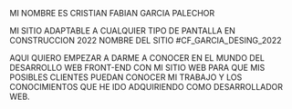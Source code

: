 MI NOMBRE ES CRISTIAN FABIAN GARCIA PALECHOR 

MI SITIO ADAPTABLE A CUALQUIER TIPO DE PANTALLA EN CONSTRUCCION 2022 
NOMBRE DEL SITIO
#CF_GARCIA_DESING_2022


AQUI QUIERO EMPEZAR A DARME A CONOCER EN EL MUNDO DEL DESARROLLO WEB FRONT-END CON MI SITIO WEB PARA QUE MIS POSIBLES CLIENTES PUEDAN CONOCER MI TRABAJO Y LOS CONOCIMIENTOS QUE HE IDO ADQUIRIENDO COMO DESARROLLADOR WEB.
<!---
fabiangarcia98/fabiangarcia98 is a ✨ special ✨ repository because its `README.md` (this file) appears on your GitHub profile.
You can click the Preview link to take a look at your changes.
--->
